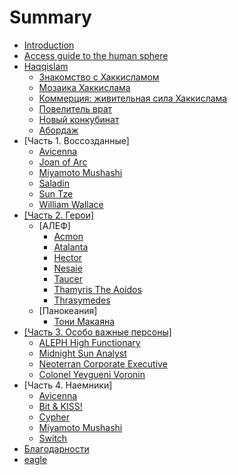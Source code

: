 # Summary

* [Introduction](README.md)
* [Access guide to the human sphere](access-guide-to-the-human-sphere.md)
* [Haqqislam](haqqislam/haqqislam.md)
  * [Знакомство с Хаккисламом](haqqislam/intro.md)
  * [Мозаика Хаккислама](haqqislam/mozaik.md)
  * [Коммерция: живительная сила Хаккислама](haqqislam/commercial.md)
  * [Повелитель врат](haqqislam/gatesowner.md)
  * [Новый конкубинат](haqqislam/newinqubinate.md)
  * [Абордаж](haqqislam/boarding.md)
* \[Часть 1. Воссозданные\]
  * [Avicenna](avicenna.md)
  * [Joan of Arc](joan_of_arc.md)
  * [Miyamoto Mushashi](miyamoto_musashi.md)
  * [Saladin](saladin.md)
  * [Sun Tze](sun_tze.md)
  * [William Wallace](william_wallace.md)
* [\[Часть 2. Герои\]](chast-2-geroi.md)
  * \[АЛЕФ\]
    * [Acmon](part2/acmon.md)
    * [Atalanta](part2/atalanta.md)
    * [Hector](part2/hector.md)
    * [Nesaie](part2/nesaie.md)
    * [Taucer](part2/taucer.md)
    * [Thamyris The Aoidos](part2/thamyris_the_aoidos.md)
    * [Thrasymedes](part2/thrasymedes.md)
  * \[Панокеания\]
    * [Тони Макаяна](panoceania/tony.md)
* [\[Часть 3. Особо важные персоны\]](chast-3-osobo-vazhnie-personi.md)
  * [ALEPH High Functionary](hvt/aleph.md)
  * [Midnight Sun Analyst](hvt/nomads.md)
  * [Neoterran Corporate Executive](hvt/panoceania.md)
  * [Colonel Yevgueni Voronin](hvt/ariadna.md)
* \[Часть 4. Наемники\]
  * [Avicenna](avicenna.md)
  * [Bit & KISS!](mercenary/bit-and-kiss.md)
  * [Cypher](mercenary/cypher.md)
  * [Miyamoto Mushashi](miyamoto_musashi.md)
  * [Switch](mercenary/switch.md)
* [Благодарности](AUTHORS.md)
* [eagle](eagle.md)

